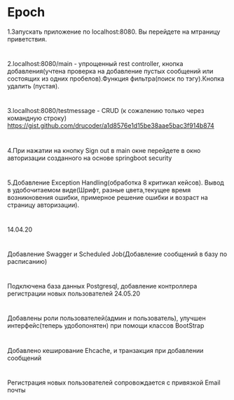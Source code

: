 # Epoch
1.Запускать приложение по localhost:8080. Вы перейдете на мтраницу приветствия.
#
2.localhost:8080/main - упрощенный rest controller, кнопка добавления(учтена проверка на добавление пустых сообщений или состоящих из одних пробелов).Функция фильтра(поиск по тэгу).Кнопка удалить (пустая).
#
3.localhost:8080/testmessage - CRUD (к сожалению только через командную строку) https://gist.github.com/drucoder/a1d8576e1d15be38aae5bac3f914b874
#
4.При нажатии на кнопку Sign out в main окне перейдете в окно авторизации созданного на основе springboot security
#
5.Добавление Exception Handling(обработка 8 критикал кейсов). Вывод в удобочитаемом виде(Шрифт, разные цвета,текущее время возникновения ошибки, примерное решение ошибки и возраст на страницу авторизации).
#
14.04.20
#
Добавление Swagger и Scheduled Job(Добавление сообщений в базу по расписанию)
#
Подключена база данных Postgresql, добавление контроллера регистрации новых пользователей
24.05.20
#
Добавлены роли пользователей(админ и пользователь), улучшен интерфейс(теперь удобопонятен) при помощи классов BootStrap
#
Добавлено кеширование Ehcache, и транзакция при добавлении сообщений
#
Регистрация новых пользователей сопровождается с привязкой Email почты
